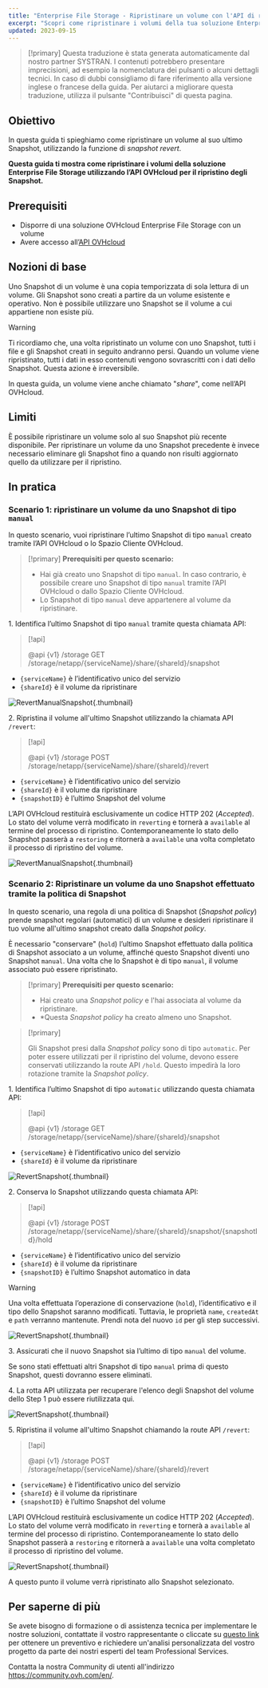 ```yaml
---
title: "Enterprise File Storage - Ripristinare un volume con l'API di ripristino Snapshot"
excerpt: "Scopri come ripristinare i volumi della tua soluzione Enterprise File Storage grazie alla funzionalità di ripristino degli Snapshot fornita dall'API OVHcloud"
updated: 2023-09-15
---
```


> [!primary]
> Questa traduzione è stata generata automaticamente dal nostro partner SYSTRAN. I contenuti potrebbero presentare imprecisioni, ad esempio la nomenclatura dei pulsanti o alcuni dettagli tecnici. In caso di dubbi consigliamo di fare riferimento alla versione inglese o francese della guida. Per aiutarci a migliorare questa traduzione, utilizza il pulsante "Contribuisci" di questa pagina.
>

## Obiettivo

In questa guida ti spieghiamo come ripristinare un volume al suo ultimo Snapshot, utilizzando la funzione di *snapshot revert*.

**Questa guida ti mostra come ripristinare i volumi della soluzione Enterprise File Storage utilizzando l’API OVHcloud per il ripristino degli Snapshot.**

## Prerequisiti

- Disporre di una soluzione OVHcloud Enterprise File Storage con un volume
- Avere accesso all’[API OVHcloud](https://api.ovh.com/)

## Nozioni di base

Uno Snapshot di un volume è una copia temporizzata di sola lettura di un volume.
Gli Snapshot sono creati a partire da un volume esistente e operativo. Non è possibile utilizzare uno Snapshot se il volume a cui appartiene non esiste più.

> [!warning]
>
> Ti ricordiamo che, una volta ripristinato un volume con uno Snapshot, tutti i file e gli Snapshot creati in seguito andranno persi. Quando un volume viene ripristinato, tutti i dati in esso contenuti vengono sovrascritti con i dati dello Snapshot. Questa azione è irreversibile.
>

In questa guida, un volume viene anche chiamato "*share*", come nell’API OVHcloud.

## Limiti

È possibile ripristinare un volume solo al suo Snapshot più recente disponibile. Per ripristinare un volume da uno Snapshot precedente è invece necessario eliminare gli Snapshot fino a quando non risulti aggiornato quello da utilizzare per il ripristino.

## In pratica

### Scenario 1: ripristinare un volume da uno Snapshot di tipo `manual`

In questo scenario, vuoi ripristinare l’ultimo Snapshot di tipo `manual` creato tramite l’API OVHcloud o lo Spazio Cliente OVHcloud.

> [!primary]
> **Prerequisiti per questo scenario:**
>
> - Hai già creato uno Snapshot di tipo `manual`. In caso contrario, è possibile creare uno Snapshot di tipo `manual` tramite l’API OVHcloud o dallo Spazio Cliente OVHcloud.
> - Lo Snapshot di tipo `manual` deve appartenere al volume da ripristinare.

1\. Identifica l’ultimo Snapshot di tipo `manual` tramite questa chiamata API:

> [!api]
>
> @api {v1} /storage GET /storage/netapp/{serviceName}/share/{shareId}/snapshot
>

- `{serviceName}` è l’identificativo unico del servizio
- `{shareId}` è il volume da ripristinare 

![RevertManualSnapshot](use_case_1_step_1.png){.thumbnail}

2\. Ripristina il volume all'ultimo Snapshot utilizzando la chiamata API `/revert`: 

> [!api]
>
> @api {v1} /storage POST /storage/netapp/{serviceName}/share/{shareId}/revert
>

- `{serviceName}` è l’identificativo unico del servizio
- `{shareId}` è il volume da ripristinare
- `{snapshotID}` è l’ultimo Snapshot del volume

L’API OVHcloud restituirà esclusivamente un codice HTTP 202 (*Accepted*).<br>
Lo stato del volume verrà modificato in `reverting` e tornerà a `available` al termine del processo di ripristino. Contemporaneamente lo stato dello Snapshot passerà a `restoring` e ritornerà a `available` una volta completato il processo di ripristino del volume.

![RevertManualSnapshot](use_case_1_step_2.png){.thumbnail}

### Scenario 2: Ripristinare un volume da uno Snapshot effettuato tramite la politica di Snapshot

In questo scenario, una regola di una politica di Snapshot (*Snapshot policy*) prende snapshot regolari (automatici) di un volume e desideri ripristinare il tuo volume all'ultimo snapshot creato dalla *Snapshot policy*.

È necessario "conservare" (`hold`) l’ultimo Snapshot effettuato dalla politica di Snapshot associato a un volume, affinché questo Snapshot diventi uno Snapshot `manual`. Una volta che lo Snapshot è di tipo `manual`, il volume associato può essere ripristinato.

> [!primary]
> **Prerequisiti per questo scenario:**
>
> - Hai creato una *Snapshot policy* e l'hai associata al volume da ripristinare.
> - *Questa *Snapshot policy* ha creato almeno uno Snapshot.

> [!primary]
>
> Gli Snapshot presi dalla *Snapshot policy* sono di tipo `automatic`. Per poter essere utilizzati per il ripristino del volume, devono essere conservati utilizzando la route API `/hold`. Questo impedirà la loro rotazione tramite la *Snapshot policy*.
>

1\. Identifica l’ultimo Snapshot di tipo `automatic` utilizzando questa chiamata API:

> [!api]
>
> @api {v1} /storage GET /storage/netapp/{serviceName}/share/{shareId}/snapshot
>

- `{serviceName}` è l’identificativo unico del servizio
- `{shareId}` è il volume da ripristinare

![RevertSnapshot](use_case_2_step_1.png){.thumbnail}

2\. Conserva lo Snapshot utilizzando questa chiamata API: 

> [!api]
>
> @api {v1} /storage POST /storage/netapp/{serviceName}/share/{shareId}/snapshot/{snapshotId}/hold

- `{serviceName}` è l’identificativo unico del servizio
- `{shareId}` è il volume da ripristinare
- `{snapshotID}` è l’ultimo Snapshot automatico in data

> [!warning]
>
> Una volta effettuata l’operazione di conservazione (`hold`), l’identificativo e il tipo dello Snapshot saranno modificati. Tuttavia, le proprietà `name`, `createdAt` e `path` verranno mantenute. Prendi nota del nuovo `id` per gli step successivi.
>

![RevertSnapshot](use_case_2_step_2.png){.thumbnail}

3\. Assicurati che il nuovo Snapshot sia l’ultimo di tipo `manual` del volume.

Se sono stati effettuati altri Snapshot di tipo `manual` prima di questo Snapshot, questi dovranno essere eliminati.

4\. La rotta API utilizzata per recuperare l'elenco degli Snapshot del volume dello Step 1 può essere riutilizzata qui.

![RevertSnapshot](use_case_2_step_3.png){.thumbnail}

5\. Ripristina il volume all'ultimo Snapshot chiamando la route API `/revert`:

> [!api]
>
> @api {v1} /storage POST /storage/netapp/{serviceName}/share/{shareId}/revert
>

- `{serviceName}` è l’identificativo unico del servizio
- `{shareId}` è il volume da ripristinare
- `{snapshotID}` è l’ultimo Snapshot del volume

L’API OVHcloud restituirà esclusivamente un codice HTTP 202 (*Accepted*).<br>
Lo stato del volume verrà modificato in `reverting` e tornerà a `available` al termine del processo di ripristino. Contemporaneamente lo stato dello Snapshot passerà a `restoring` e ritornerà a `available` una volta completato il processo di ripristino del volume.

![RevertSnapshot](use_case_2_step_4.png){.thumbnail}

A questo punto il volume verrà ripristinato allo Snapshot selezionato.

## Per saperne di più <a name="go-further"></a>

Se avete bisogno di formazione o di assistenza tecnica per implementare le nostre soluzioni, contattate il vostro rappresentante o cliccate su [questo link](https://www.ovhcloud.com/it/professional-services/) per ottenere un preventivo e richiedere un'analisi personalizzata del vostro progetto da parte dei nostri esperti del team Professional Services.

Contatta la nostra Community di utenti all'indirizzo <https://community.ovh.com/en/>.